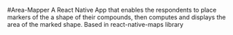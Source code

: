 #Area-Mapper
A React Native App that enables the respondents to place markers of the a shape of their compounds, then computes and displays the area of the marked shape. Based in react-native-maps library
